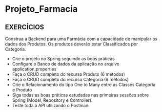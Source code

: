 # Projeto_Farmacia

## EXERCÍCIOS

Construa a Backend para uma Farmácia com a capacidade de manipular os dados dos Produtos. Os produtos deverão estar Classificados por Categoria.

- Crie o projeto no Spring seguindo as boas práticas
- Configure o Banco de dados da aplicação no arquivo application.properties
- Faça o CRUD completo do recurso Produto (6 métodos)
- Faça o CRUD completo do recurso Categoria (6 métodos)
- Crie o Relacionamento do tipo One to Many entre as Classes Categoria e Produto
- Siga todas as boas práticas estudadas nas primeiras sessões sobre Spring (Model, Repository e Controller).
- Teste toda a API utilizando o Postman
